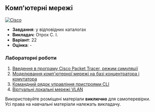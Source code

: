 ## Комп'ютерні мережі

[![Cisco](https://img.shields.io/badge/Cisco-162F53?style=for-the-badge&logo=cisco&logoColor=white)](#)

- **Завдання**: у відповідних каталогах
- **Викладач**: Отрох С. І.
- **Варіант**: 22 
- **Оцінка**: -

### Лабораторні роботи
  1. [Введення в програму Cisco Packet Tracer, режим симуляції](./Lab1/)
  2. [Моделювання комп'ютерної мережі на базі концентратора і комутатора](./Lab2/)
  3. [Командний рядок управління пристроями CLI](./Lab3/)
  4. [Віртуальні локальні мережі VLAN](./Lab4/)

Використовуйте розміщені матеріали **виключно** для самоперевірки. <br>
Усі права на навчальні матеріали належать викладачу.